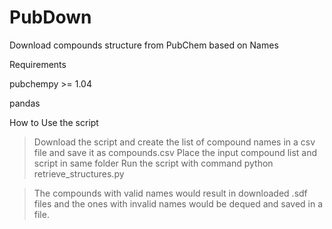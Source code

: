 # PubDown
Download compounds structure from PubChem based on Names

Requirements

pubchempy >= 1.04

pandas

How to Use the script

> Download the script and create the list of compound names in a csv file and save it as compounds.csv 
> Place the input compound list and script in same folder
> Run the script with command
python retrieve_structures.py

> The compounds with valid names would result in downloaded .sdf files and the ones with invalid names would be dequed and saved in a file.
